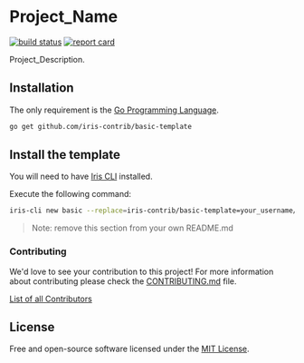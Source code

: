 # Project_Name

[![build status](https://img.shields.io/travis/iris-contrib/basic-template/master.svg?style=for-the-badge&logo=travis)](https://travis-ci.org/iris-contrib/basic-template) [![report card](https://img.shields.io/badge/report%20card-a%2B-ff3333.svg?style=for-the-badge)](https://goreportcard.com/report/github.com/iris-contrib/basic-template)

Project_Description.

## Installation

The only requirement is the [Go Programming Language](https://golang.org/dl).

```sh
go get github.com/iris-contrib/basic-template
```

## Install the template

You will need to have [Iris CLI](https://github.com/kataras/iris-cli) installed.

Execute the following command:
```sh
iris-cli new basic --replace=iris-contrib/basic-template=your_username/repo
```

> Note: remove this section from your own README.md

### Contributing

We'd love to see your contribution to this project! For more information about contributing please check the [CONTRIBUTING.md](CONTRIBUTING.md) file.

[List of all Contributors](https://github.com/iris-contrib/basic-template/graphs/contributors)

## License

Free and open-source software licensed under the [MIT License](LICENSE).
